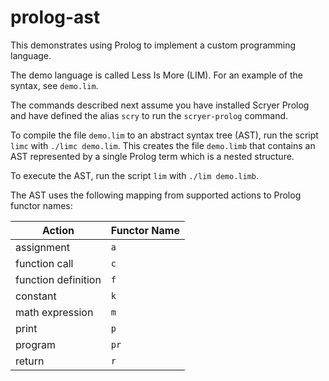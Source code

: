 # prolog-ast

This demonstrates using Prolog to implement a custom programming language.

The demo language is called Less Is More (LIM).
For an example of the syntax, see `demo.lim`.

The commands described next assume you have installed Scryer Prolog
and have defined the alias `scry` to run the `scryer-prolog` command.

To compile the file `demo.lim` to an abstract syntax tree (AST),
run the script `limc` with `./limc demo.lim`.
This creates the file `demo.limb` that contains an AST
represented by a single Prolog term which is a nested structure.

To execute the AST, run the script `lim` with `./lim demo.limb`.

The AST uses the following mapping from supported actions to Prolog functor names:

| Action              | Functor Name |
| ------------------- | ------------ |
| assignment          | `a`          |
| function call       | `c`          |
| function definition | `f`          |
| constant            | `k`          |
| math expression     | `m`          |
| print               | `p`          |
| program             | `pr`         |
| return              | `r`          |
